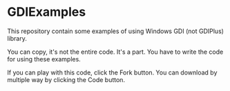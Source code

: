 # GDIExamples

This repository contain some examples of using Windows GDI (not GDIPlus) library.

You can copy, it's not the entire code. It's a part. You have to write the code for using these examples.

If you can play with this code, click the Fork button. You can download by multiple way by clicking the Code button.
